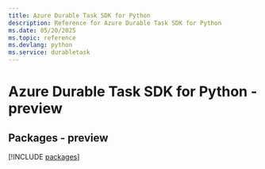 ```yaml
---
title: Azure Durable Task SDK for Python
description: Reference for Azure Durable Task SDK for Python
ms.date: 05/20/2025
ms.topic: reference
ms.devlang: python
ms.service: durabletask
---
```

# Azure Durable Task SDK for Python - preview
## Packages - preview
[!INCLUDE [packages](durable-task-index.md)]